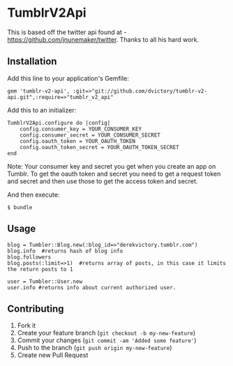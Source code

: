 # TumblrV2Api

This is based off the twitter api found at - https://github.com/jnunemaker/twitter. Thanks to all his hard work.

## Installation

Add this line to your application's Gemfile:

    gem 'tumblr-v2-api', :git=>"git://github.com/dvictory/tumblr-v2-api.git",:require=>"tumblr_v2_api"

Add this to an initializer:

    TumblrV2Api.configure do |config|
        config.consumer_key = YOUR_CONSUMER_KEY
        config.consumer_secret = YOUR_CONSUMER_SECRET
        config.oauth_token = YOUR_OAUTH_TOKEN
        config.oauth_token_secret = YOUR_OAUTH_TOKEN_SECRET
    end

Note: Your consumer key and secret you get when you create an app on Tumblr.  To get the oauth token and secret you need to get a request token
and secret and then use those to get the access token and secret.

And then execute:

    $ bundle

## Usage

    blog = Tumbler::Blog.new(:blog_id=>"derekvictory.tumblr.com")
    blog.info  #returns hash of blog info
    blog.followers
    blog.posts(:limit=>1)  #returns array of posts, in this case it limits the return posts to 1

    user = Tumbler::User.new
    user.info #returns info about current authorized user.

## Contributing

1. Fork it
2. Create your feature branch (`git checkout -b my-new-feature`)
3. Commit your changes (`git commit -am 'Added some feature'`)
4. Push to the branch (`git push origin my-new-feature`)
5. Create new Pull Request
